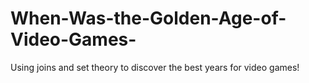 # When-Was-the-Golden-Age-of-Video-Games-
Using joins and set theory to discover the best years for video games!
